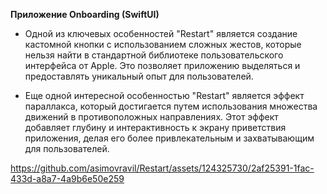 **Приложение Onboarding (SwiftUI)** 

- Одной из ключевых особенностей "Restart" является создание кастомной кнопки с использованием сложных жестов, которые нельзя найти в стандартной библиотеке пользовательского интерфейса от Apple. Это позволяет приложению выделяться и предоставлять уникальный опыт для пользователей.

- Еще одной интересной особенностью "Restart" является эффект параллакса, который достигается путем использования множества движений в противоположных направлениях. Этот эффект добавляет глубину и интерактивность к экрану приветствия приложения, делая его более привлекательным и захватывающим для пользователей.

https://github.com/asimovravil/Restart/assets/124325730/2af25391-1fac-433d-a8a7-4a9b6e50e259
